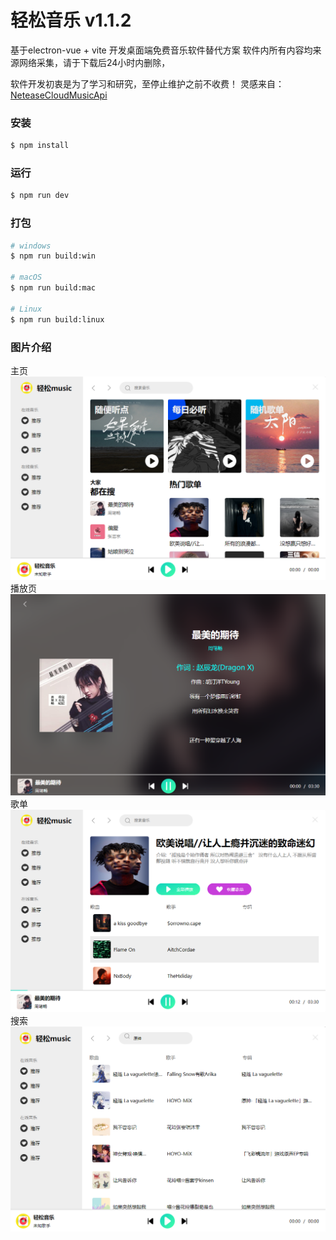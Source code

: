 # 轻松音乐 v1.1.2

基于electron-vue + vite 开发桌面端免费音乐软件替代方案
软件内所有内容均来源网络采集，请于下载后24小时内删除，

软件开发初衷是为了学习和研究，至停止维护之前不收费！
灵感来自：
[NeteaseCloudMusicApi](https://github.com/Binaryify/NeteaseCloudMusicApi)

### 安装

```bash
$ npm install
```

### 运行

```bash
$ npm run dev
```

### 打包

```bash
# windows
$ npm run build:win

# macOS
$ npm run build:mac

# Linux
$ npm run build:linux
```

### 图片介绍
主页
![输入图片说明](src/renderer/src/assets/b1.png)
播放页
![输入图片说明](src/renderer/src/assets/b2.png)
歌单
![输入图片说明](src/renderer/src/assets/b3.png)
搜索
![输入图片说明](src/renderer/src/assets/b4.png)
